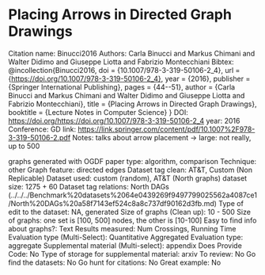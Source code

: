 # Placing Arrows in Directed Graph Drawings

Citation name: Binucci2016
Authors: Carla Binucci and Markus Chimani and Walter Didimo and Giuseppe Liotta and Fabrizio Montecchiani
Bibtex: @incollection{Binucci2016,
  doi = {10.1007/978-3-319-50106-2_4},
  url = {https://doi.org/10.1007/978-3-319-50106-2_4},
  year = {2016},
  publisher = {Springer International Publishing},
  pages = {44--51},
  author = {Carla Binucci and Markus Chimani and Walter Didimo and Giuseppe Liotta and Fabrizio Montecchiani},
  title = {Placing Arrows in Directed Graph Drawings},
  booktitle = {Lecture Notes in Computer Science}
}
DOI: https://doi.org/https://doi.org/10.1007/978-3-319-50106-2_4
year: 2016
Conference: GD
link: https://link.springer.com/content/pdf/10.1007%2F978-3-319-50106-2.pdf
Notes: talks about arrow placement
→ large: not really, up to 500

graphs generated with OGDF
paper type: algorithm, comparison
Technique: other
Graph feature: directed edges
Dataset tag clean: AT&T, Custom (Non Replicable)
Dataset used: custom (random), AT&T (North graphs)
dataset size: 1275 + 60
Dataset tag relations: North DAGs (../../../Benchmark%20datasets%2064e0439269f9497799025562a4087ce1/North%20DAGs%20a58f7143ef524c8a8c737df90162d3fb.md)
Type of edit to the dataset: NA, generated
Size of graphs (Clean up): 10 - 500
Size of graphs: one set is [100, 500] nodes, the other is [10-100]
Easy to find info about graphs?: Text
Results measured: Num Crossings, Running Time
Evaluation type (Multi-Select): Quantitative Aggregated
Evaluation type: aggregate
Supplemental material (Multi-select): appendix
Does Provide Code: No
Type of storage for supplemental material: arxiv
To review: No
Go find the datasets: No
Go hunt for citations: No
Great example: No